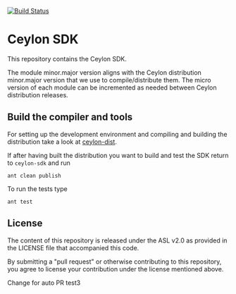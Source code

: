 [![Build Status](https://ci-ceylon.rhcloud.com/buildStatus/icon?job=ceylon-sdk)](https://ci-ceylon.rhcloud.com/job/ceylon-sdk/)

# Ceylon SDK

This repository contains the Ceylon SDK.

The module minor.major version aligns with the Ceylon distribution minor.major
version that we use to compile/distribute them. The micro version of each module
can be incremented as needed between Ceylon distribution releases.

Build the compiler and tools
----------------------------

For setting up the development environment and compiling and building the distribution
take a look at [ceylon-dist](https://github.com/ceylon/ceylon-dist#ceylon-distribution).

If after having built the distribution you want to build and test the SDK
return to `ceylon-sdk` and run 

    ant clean publish
    
To run the tests type

    ant test

## License

The content of this repository is released under the ASL v2.0
as provided in the LICENSE file that accompanied this code.

By submitting a "pull request" or otherwise contributing to this repository, you
agree to license your contribution under the license mentioned above.

Change for auto PR test3
